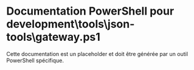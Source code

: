 # Documentation PowerShell pour development\tools\json-tools\gateway.ps1

Cette documentation est un placeholder et doit être générée par un outil PowerShell spécifique.
